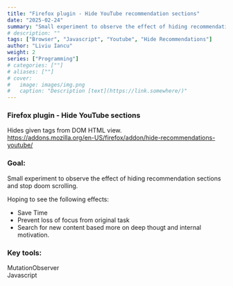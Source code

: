 ```yaml
---
title: "Firefox plugin - Hide YouTube recommendation sections"
date: "2025-02-24"
summary: "Small experiment to observe the effect of hiding recommendation sections and stop doom scrolling."
# description: ""
tags: ["Browser", "Javascript", "Youtube", "Hide Recommendations"]
author: "Liviu Iancu"
weight: 2
series: ["Programming"]
# categories: [""]
# aliases: [""]
# cover:
#   image: images/img.png
#   caption: "Description [text](https://link.somewhere/)"
---
```


### Firefox plugin - Hide YouTube sections
Hides given tags from DOM HTML view.  
https://addons.mozilla.org/en-US/firefox/addon/hide-recommendations-youtube/ 

### Goal: 
Small experiment to observe the effect of hiding recommendation sections and stop doom scrolling.

Hoping to see the following effects:
- Save Time
- Prevent loss of focus from original task
- Search for new content based more on deep thougt and internal motivation.

### Key tools:
MutationObserver  
Javascript
